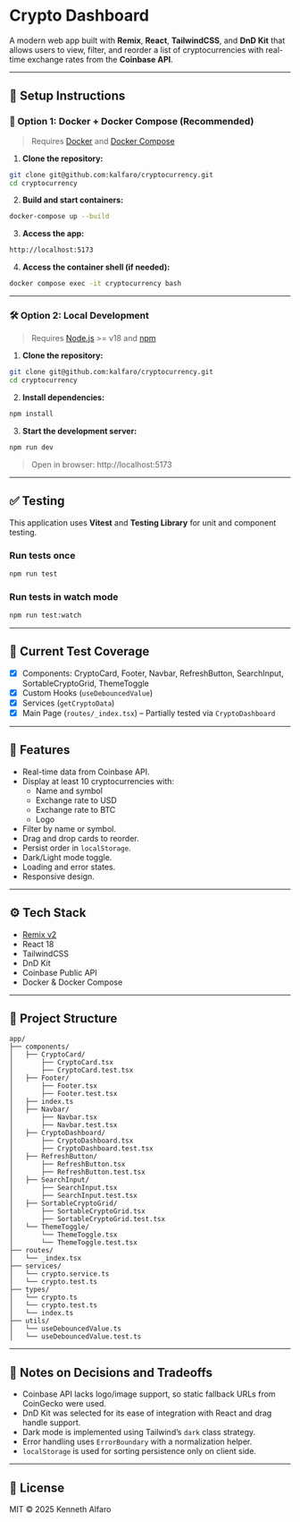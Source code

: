 # Crypto Dashboard

A modern web app built with **Remix**, **React**, **TailwindCSS**, and **DnD Kit** that allows users to view, filter, and reorder a list of cryptocurrencies with real-time exchange rates from the **Coinbase API**.

---

## 🚀 Setup Instructions

### 🐳 Option 1: Docker + Docker Compose (Recommended)

> Requires [Docker](https://www.docker.com/) and [Docker Compose](https://docs.docker.com/compose/)

1. **Clone the repository:**

```bash
git clone git@github.com:kalfaro/cryptocurrency.git
cd cryptocurrency
```

2. **Build and start containers:**

```bash
docker-compose up --build
```

3. **Access the app:**

```bash
http://localhost:5173
```

4. **Access the container shell (if needed):**

```bash
docker compose exec -it cryptocurrency bash
```

---

### 🛠️ Option 2: Local Development

> Requires [Node.js](https://nodejs.org/) >= v18 and [npm](https://www.npmjs.com/)

1. **Clone the repository:**

```bash
git clone git@github.com:kalfaro/cryptocurrency.git
cd cryptocurrency
```

2. **Install dependencies:**

```bash
npm install
```

3. **Start the development server:**

```bash
npm run dev
```

> Open in browser: http://localhost:5173

---

## ✅ Testing

This application uses **Vitest** and **Testing Library** for unit and component testing.

### Run tests once

```bash
npm run test
```

### Run tests in watch mode

```bash
npm run test:watch
```

---

## 🧪 Current Test Coverage

- [x] Components: CryptoCard, Footer, Navbar, RefreshButton, SearchInput, SortableCryptoGrid, ThemeToggle
- [x] Custom Hooks (`useDebouncedValue`)
- [x] Services (`getCryptoData`)
- [x] Main Page (`routes/_index.tsx`) – Partially tested via `CryptoDashboard`

---

## 🧪 Features

- Real-time data from Coinbase API.
- Display at least 10 cryptocurrencies with:
  - Name and symbol
  - Exchange rate to USD
  - Exchange rate to BTC
  - Logo
- Filter by name or symbol.
- Drag and drop cards to reorder.
- Persist order in `localStorage`.
- Dark/Light mode toggle.
- Loading and error states.
- Responsive design.

---

## ⚙️ Tech Stack

- [Remix v2](https://remix.run)
- React 18
- TailwindCSS
- DnD Kit
- Coinbase Public API
- Docker & Docker Compose

---

## 📁 Project Structure

```
app/
├── components/
│   ├── CryptoCard/
│       ├── CryptoCard.tsx
│       ├── CryptoCard.test.tsx
│   ├── Footer/
│       ├── Footer.tsx
│       ├── Footer.test.tsx
│   ├── index.ts
│   ├── Navbar/
│       ├── Navbar.tsx
│       ├── Navbar.test.tsx
│   ├── CryptoDashboard/
│       ├── CryptoDashboard.tsx
│       ├── CryptoDashboard.test.tsx
│   ├── RefreshButton/
│       ├── RefreshButton.tsx
│       ├── RefreshButton.test.tsx
│   ├── SearchInput/
│       ├── SearchInput.tsx
│       ├── SearchInput.test.tsx
│   ├── SortableCryptoGrid/
│       ├── SortableCryptoGrid.tsx
│       ├── SortableCryptoGrid.test.tsx
│   └── ThemeToggle/
│       └── ThemeToggle.tsx
│       └── ThemeToggle.test.tsx
├── routes/
│   └── _index.tsx
├── services/
│   └── crypto.service.ts
│   └── crypto.test.ts
├── types/
│   └── crypto.ts
│   └── crypto.test.ts
│   └── index.ts
├── utils/
│   └── useDebouncedValue.ts
│   └── useDebouncedValue.test.ts
```

---

## 📝 Notes on Decisions and Tradeoffs

- Coinbase API lacks logo/image support, so static fallback URLs from CoinGecko were used.
- DnD Kit was selected for its ease of integration with React and drag handle support.
- Dark mode is implemented using Tailwind’s `dark` class strategy.
- Error handling uses `ErrorBoundary` with a normalization helper.
- `localStorage` is used for sorting persistence only on client side.

---

## 📄 License

MIT © 2025 Kenneth Alfaro
